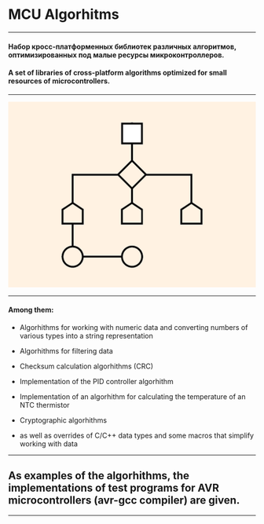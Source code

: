 


# MCU Algorhitms
___

#### Набор кросс-платформенных библиотек различных алгоритмов, оптимизированных под малые ресурсы микроконтроллеров.

#### A set of libraries of cross-platform algorithms optimized for small resources of microcontrollers.

___

<img src="/resources/logo.jpg" alt="Algorithm logo"/>

___

#### Among them:

- Algorhithms for working with numeric data and converting numbers of various types into a string representation

- Algorhithms for filtering data

- Checksum calculation algorhithms (CRC)

- Implementation of the PID controller algorhithm

- Implementation of an algorhithm for calculating the temperature of an NTC thermistor

- Cryptographic algorhithms

- as well as overrides of C/C++ data types and some macros that simplify working with data
___
## As examples of the algorhithms, the implementations of test programs for AVR microcontrollers (avr-gcc compiler) are given.

___
